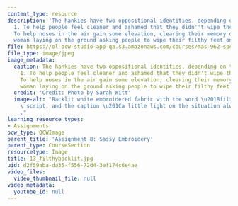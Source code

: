 ```yaml
---
content_type: resource
description: 'The hankies have two oppositional identities, depending on the audience.
  1. To help people feel cleaner and ashamed that they didn''t wipe their feet. 2.
  To help noses in the air gain some elevation, clearing their memory of the filthy
  woman laying on the ground asking people to wipe their filthy feet on her filthiness. '
file: https://ol-ocw-studio-app-qa.s3.amazonaws.com/courses/mas-962-special-topics-new-textiles-spring-2010/d2f59abada35f55672d43ef174c6e4ae_13_filthybacklit.jpg
file_type: image/jpeg
image_metadata:
  caption: The hankies have two oppositional identities, depending on the audience.
    1. To help people feel cleaner and ashamed that they didn't wipe their feet. 2.
    To help noses in the air gain some elevation, clearing their memory of the filthy
    woman laying on the ground asking people to wipe their filthy feet on her filthiness.
  credit: 'Credit: Photo by Sarah Witt'
  image-alt: "Backlit white embroidered fabric with the word \u2018filthy\u2019 in\
    \ script, and the caption \u201Ca little light on the situation always helps.\u201D\
    ."
learning_resource_types:
- Assignments
ocw_type: OCWImage
parent_title: 'Assignment 8: Sassy Embroidery'
parent_type: CourseSection
resourcetype: Image
title: 13_filthybacklit.jpg
uid: d2f59aba-da35-f556-72d4-3ef174c6e4ae
video_files:
  video_thumbnail_file: null
video_metadata:
  youtube_id: null
---
```

